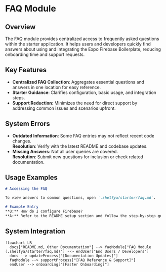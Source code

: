 # FAQ Module

## Overview
The FAQ module provides centralized access to frequently asked questions within the starter application. It helps users and developers quickly find answers about using and integrating the Expo Firebase Boilerplate, reducing onboarding time and support requests.

## Key Features
- **Centralized FAQ Collection**: Aggregates essential questions and answers in one location for easy reference.
- **Starter Guidance**: Clarifies configuration, basic usage, and integration steps.
- **Support Reduction**: Minimizes the need for direct support by addressing common issues and scenarios upfront.

## System Errors
- **Outdated Information**: Some FAQ entries may not reflect recent code changes.  
  **Resolution**: Verify with the latest README and codebase updates.
- **Missing Answers**: Not all user queries are covered.  
  **Resolution**: Submit new questions for inclusion or check related documentation.

## Usage Examples

```markdown
# Accessing the FAQ

To view answers to common questions, open `.shelfya/starter/faq.md`.

# Example Entry
**Q:** How do I configure Firebase?  
**A:** Refer to the README setup section and follow the step-by-step guide.
```

## System Integration

```mermaid
flowchart LR
  docs["README.md, Other Documentation"] --> faqModule["FAQ Module (.shelfya/starter/faq.md)"] --> endUser["End Users / Developers"]
  docs --> updateProcess["[Documentation Updates]"]
  faqModule --> supportProcess["[FAQ Reference & Support]"] 
  endUser --> onboarding["[Faster Onboarding]"]
```